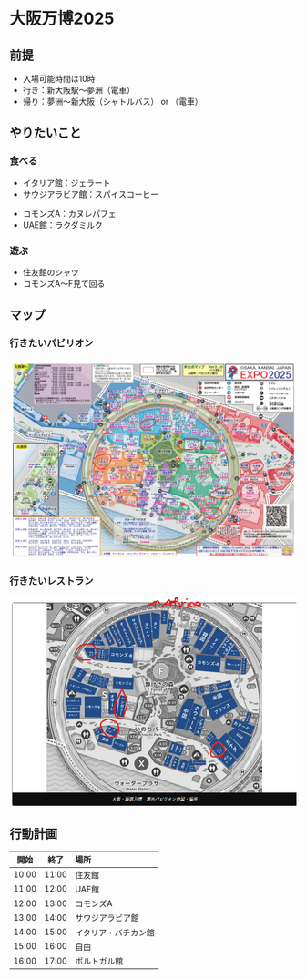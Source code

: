 # 大阪万博2025
## 前提
* 入場可能時間は10時
* 行き：新大阪駅～夢洲（電車）
* 帰り：夢洲～新大阪（シャトルバス） or （電車）

## やりたいこと
### 食べる
* イタリア館：ジェラート
* サウジアラビア館：スパイスコーヒー
+ コモンズA：カヌレパフェ
+ UAE館：ラクダミルク
### 遊ぶ
* 住友館のシャツ
* コモンズA～F見て回る

## マップ
### 行きたいパビリオン
![行きたいパビリオン](./pavilion_want_to_go.png)
### 行きたいレストラン
![行きたいパビリオン](./restaurants_want_to_go.png)

## 行動計画
|開始|終了|場所|
|:-:|:-:|:--|
|10:00|11:00|住友館|
|11:00|12:00|UAE館|
|12:00|13:00|コモンズA|
|13:00|14:00|サウジアラビア館|
|14:00|15:00|イタリア・バチカン館|
|15:00|16:00|自由|
|16:00|17:00|ポルトガル館|

